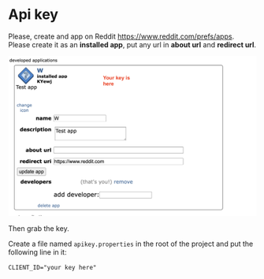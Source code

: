 # Api key

Please, create and app on Reddit https://www.reddit.com/prefs/apps.
Please create it as an **installed app**, put any url in **about url** and **redirect url**.

![](image.png)

Then grab the key.

Create a file named `apikey.properties` in the root of the project and put the following line in it:

```
CLIENT_ID="your key here"
```

